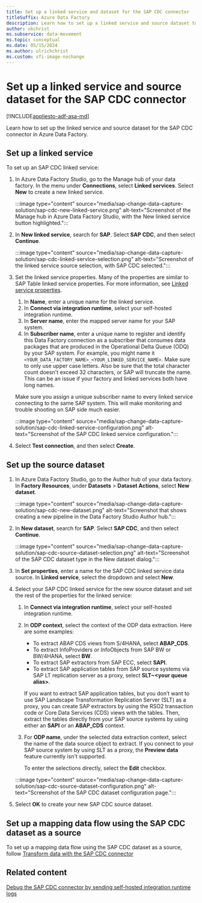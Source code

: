 ```yaml
---
title: Set up a linked service and dataset for the SAP CDC connector
titleSuffix: Azure Data Factory
description: Learn how to set up a linked service and source dataset to use with the SAP CDC (change data capture) connector in Azure Data Factory.
author: ukchrist
ms.subservice: data-movement
ms.topic: conceptual
ms.date: 05/15/2024
ms.author: ulrichchrist
ms.custom: sfi-image-nochange
---
```


# Set up a linked service and source dataset for the SAP CDC connector

[!INCLUDE[appliesto-adf-asa-md](includes/appliesto-adf-asa-md.md)]

Learn how to set up the linked service and source dataset for the SAP CDC connector in Azure Data Factory.

## Set up a linked service

To set up an SAP CDC linked service:

1. In Azure Data Factory Studio, go to the Manage hub of your data factory. In the menu under **Connections**, select **Linked services**. Select **New** to create a new linked service.

    :::image type="content" source="media/sap-change-data-capture-solution/sap-cdc-new-linked-service.png" alt-text="Screenshot of the Manage hub in Azure Data Factory Studio, with the New linked service button highlighted.":::

1. In **New linked service**, search for **SAP**. Select **SAP CDC**, and then select **Continue**.

   :::image type="content" source="media/sap-change-data-capture-solution/sap-cdc-linked-service-selection.png" alt-text="Screenshot of the linked service source selection, with SAP CDC selected.":::

1. Set the linked service properties. Many of the properties are similar to SAP Table linked service properties. For more information, see [Linked service properties](connector-sap-table.md?tabs=data-factory#linked-service-properties).

   1. In **Name**, enter a unique name for the linked service.
   1. In **Connect via integration runtime**, select your self-hosted integration runtime.
   1. In **Server name**, enter the mapped server name for your SAP system.
   1. In **Subscriber name**, enter a unique name to register and identify this Data Factory connection as a subscriber that consumes data packages that are produced in the Operational Delta Queue (ODQ) by your SAP system. For example, you might name it `<YOUR_DATA_FACTORY_NAME>_<YOUR_LINKED_SERVICE_NAME>`. Make sure to only use upper case letters. Also be sure that the total character count doesn't exceed 32 characters, or SAP will truncate the name. This can be an issue if your factory and linked services both have long names.

    Make sure you assign a unique subscriber name to every linked service connecting to the same SAP system. This will make monitoring and trouble shooting on SAP side much easier.

    :::image type="content" source="media/sap-change-data-capture-solution/sap-cdc-linked-service-configuration.png" alt-text="Screenshot of the SAP CDC linked service configuration.":::

1. Select **Test connection**, and then select **Create**.

## Set up the source dataset

1. In Azure Data Factory Studio, go to the Author hub of your data factory. In **Factory Resources**, under **Datasets** > **Dataset Actions**, select **New dataset**.

   :::image type="content" source="media/sap-change-data-capture-solution/sap-cdc-new-dataset.png" alt-text="Screenshot that shows creating a new pipeline in the Data Factory Studio Author hub.":::  

1. In **New dataset**, search for **SAP**. Select **SAP CDC**, and then select **Continue**.

    :::image type="content" source="media/sap-change-data-capture-solution/sap-cdc-source-dataset-selection.png" alt-text="Screenshot of the SAP CDC dataset type in the New dataset dialog.":::

1. In **Set properties**, enter a name for the SAP CDC linked service data source. In **Linked service**, select the dropdown and select **New**.

1. Select your SAP CDC linked service for the new source dataset and set the rest of the properties for the linked service:

   1. In **Connect via integration runtime**, select your self-hosted integration runtime.

   1. In **ODP context**, select the context of the ODP data extraction. Here are some examples:

       - To extract ABAP CDS views from S/4HANA, select **ABAP_CDS**.
       - To extract InfoProviders or InfoObjects from SAP BW or BW/4HANA, select **BW**.
       - To extract SAP extractors from SAP ECC, select **SAPI**.
       - To extract SAP application tables from SAP source systems via SAP LT replication server as a proxy, select **SLT~\<your queue alias\>**.

       If you want to extract SAP application tables, but you don’t want to use SAP Landscape Transformation Replication Server (SLT) as a proxy, you can create SAP extractors by using the RSO2 transaction code or Core Data Services (CDS) views with the tables. Then, extract the tables directly from your SAP source systems by using either an **SAPI** or an **ABAP_CDS** context.

   1. For **ODP name**, under the selected data extraction context, select the name of the data source object to extract. If you connect to your SAP source system by using SLT as a proxy, the **Preview data** feature currently isn't supported.

      To enter the selections directly, select the **Edit** checkbox.
  
    :::image type="content" source="media/sap-change-data-capture-solution/sap-cdc-source-dataset-configuration.png" alt-text="Screenshot of the SAP CDC dataset configuration page.":::

1. Select **OK** to create your new SAP CDC source dataset.

## Set up a mapping data flow using the SAP CDC dataset as a source

To set up a mapping data flow using the SAP CDC dataset as a source, follow [Transform data with the SAP CDC connector](connector-sap-change-data-capture.md#transform-data-with-the-sap-cdc-connector)

## Related content

[Debug the SAP CDC connector by sending self-hosted integration runtime logs](sap-change-data-capture-debug-shir-logs.md)
